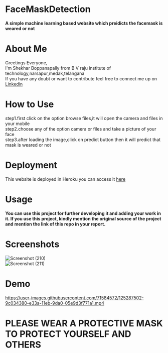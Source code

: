 # FaceMaskDetection
**A simple machine learning based website which preidicts the facemask is weared or not**

# About Me 
Greetings Everyone,  
I'm Shekhar Boppanapally from B V raju institute of technology,narsapur,medak,telangana  
If you have any doubt or want to contribute feel free to connect  me up on [Linkedin](https://www.linkedin.com/in/shekhar-boppanapally-647a281bb/)

# How to Use  
step1.first click on the option browse files,it will open the camera and files in your mobile  
step2.choose any of the option camera or files and take a picture of your face  
step3.after loading the image,click on predict button then it will predict that mask is weared or not

# Deployment 
This website is deployed in Heroku you can access it [here](https://facemask-prediction-1.herokuapp.com/)   
# Usage  
**You can use this project for further developing it and adding your work in it. If you use this project, kindly mention the original source of the project and mention the link of this repo in your report.**
# Screenshots  
![Screenshot (210)](https://user-images.githubusercontent.com/71584572/125192006-16609480-e263-11eb-8b17-34165c68d7cd.png)   
![Screenshot (211)](https://user-images.githubusercontent.com/71584572/125192057-63446b00-e263-11eb-99de-307bc393fd2d.png)  
# Demo  


https://user-images.githubusercontent.com/71584572/125287502-9c034380-e33a-11eb-9da0-05e9d3f771a1.mp4






# PLEASE WEAR A PROTECTIVE MASK TO PROTECT YOURSELF AND OTHERS
